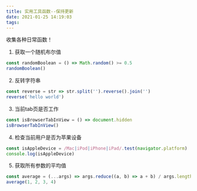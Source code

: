 ```yaml
---
title: 实用工具函数--保持更新
date: 2021-01-25 14:19:03
tags:
---
```


收集各种日常函数！


1. 获取一个随机布尔值

``` javascript
const randomBoolean = () => Math.random() >= 0.5
randomBoolean()
```
2. 反转字符串

```javascript
const reverse = str => str.split('').reverse().join('')
reverse('hello world')
```

3. 当前tab页是否工作

```javascript
const isBrowserTabInView = () => document.hidden
isBrowserTabInView()
```

4. 检查当前用户是否为苹果设备

```javascript
const isAppleDevice = /Mac|iPod|iPhone|iPad/.test(navigator.platform)
console.log(isAppleDevice)
```

5.  获取所有参数的平均值

```javascript
const average = (...args) => args.reduce((a, b) => a + b) / args.length
average(1, 2, 3, 4)
```